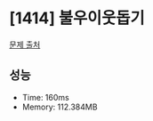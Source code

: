 # [1414] 불우이웃돕기

[문제 출처](https://www.acmicpc.net/problem/1414)

## 성능

- Time: 160ms
- Memory: 112.384MB